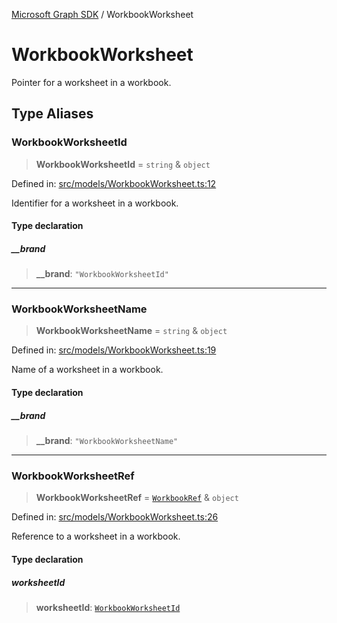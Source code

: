 [Microsoft Graph SDK](README.md) / WorkbookWorksheet

# WorkbookWorksheet

Pointer for a worksheet in a workbook.

## Type Aliases

### WorkbookWorksheetId

> **WorkbookWorksheetId** = `string` & `object`

Defined in: [src/models/WorkbookWorksheet.ts:12](https://github.com/Future-Secure-AI/microsoft-graph/blob/main/src/models/WorkbookWorksheet.ts#L12)

Identifier for a worksheet in a workbook.

#### Type declaration

##### \_\_brand

> **\_\_brand**: `"WorkbookWorksheetId"`

***

### WorkbookWorksheetName

> **WorkbookWorksheetName** = `string` & `object`

Defined in: [src/models/WorkbookWorksheet.ts:19](https://github.com/Future-Secure-AI/microsoft-graph/blob/main/src/models/WorkbookWorksheet.ts#L19)

Name of a worksheet in a workbook.

#### Type declaration

##### \_\_brand

> **\_\_brand**: `"WorkbookWorksheetName"`

***

### WorkbookWorksheetRef

> **WorkbookWorksheetRef** = [`WorkbookRef`](Workbook.md#workbookref) & `object`

Defined in: [src/models/WorkbookWorksheet.ts:26](https://github.com/Future-Secure-AI/microsoft-graph/blob/main/src/models/WorkbookWorksheet.ts#L26)

Reference to a worksheet in a workbook.

#### Type declaration

##### worksheetId

> **worksheetId**: [`WorkbookWorksheetId`](#workbookworksheetid)
